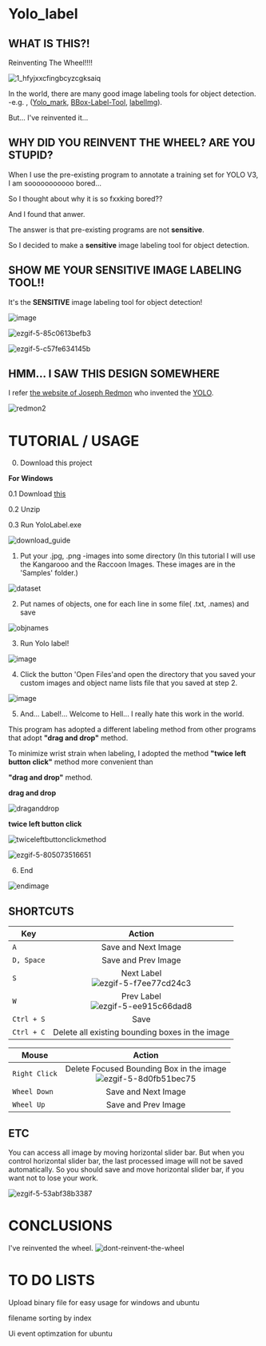 # Yolo_label

## WHAT IS THIS?!
 Reinventing The Wheel!!!!
 
 ![1_hfyjxxcfingbcyzcgksaiq](https://user-images.githubusercontent.com/35001605/47629997-b47aa200-db81-11e8-8873-71ae653563e0.png)

 In the world, there are many good image labeling tools for object detection. -e.g. , ([Yolo_mark](https://github.com/AlexeyAB/Yolo_mark), [BBox-Label-Tool](https://github.com/puzzledqs/BBox-Label-Tool), [labelImg](https://github.com/tzutalin/labelImg)). 
 
But... I've reinvented it...
 
## WHY DID YOU REINVENT THE WHEEL? ARE YOU STUPID?

 When I use the pre-existing program to annotate a training set for YOLO V3, I am sooooooooooo bored...
 
 So I thought about why it is so fxxking bored??

 And I found that anwer.
 
 The answer is that pre-existing programs are not **sensitive**.
 
 So I decided to make a **sensitive** image labeling tool for object detection.
 
 ## SHOW ME YOUR SENSITIVE IMAGE LABELING TOOL!!

 It's the **SENSITIVE** image labeling tool for object detection!
 
![image](https://user-images.githubusercontent.com/35001605/47644151-bd369c80-dbb0-11e8-9505-d7ada78911c2.png)

![ezgif-5-85c0613befb3](https://user-images.githubusercontent.com/35001605/47693025-3d094900-dc3b-11e8-9d96-ea2f7e37cf7a.gif)

![ezgif-5-c57fe634145b](https://user-images.githubusercontent.com/35001605/47693028-3f6ba300-dc3b-11e8-9e22-70c448d59398.gif)

 ## HMM... I SAW THIS DESIGN SOMEWHERE
  I refer [the website of Joseph Redmon](https://pjreddie.com/darknet/
) who invented the [YOLO](https://www.youtube.com/watch?v=MPU2HistivI).

  ![redmon2](https://user-images.githubusercontent.com/35001605/47635529-a1270100-db98-11e8-8c03-1dcea7c77d1d.PNG)
# TUTORIAL / USAGE

0. Download this project

**For Windows**

0.1 Download [this](https://drive.google.com/open?id=1MJyMcqRKhiNPzJkRPQ2CmGePK9XddBNP)

0.2 Unzip

0.3 Run YoloLabel.exe

![download_guide](https://user-images.githubusercontent.com/35001605/48674490-4168b800-eb90-11e8-83fb-8ef7b5fd1040.PNG)


1. Put your .jpg, .png -images into some directory
(In this tutorial I will use the Kangarooo and the Raccoon Images. These images are in the 'Samples' folder.)

![dataset](https://user-images.githubusercontent.com/35001605/47704306-8e7afd80-dc66-11e8-9f28-13010bd2d825.PNG)

2. Put names of objects, one for each line in some file( .txt, .names) and save

![objnames](https://user-images.githubusercontent.com/35001605/47704259-75724c80-dc66-11e8-9ed1-2f84d0240ebc.PNG)

3. Run Yolo label!

![image](https://user-images.githubusercontent.com/35001605/47644151-bd369c80-dbb0-11e8-9505-d7ada78911c2.png)

4. Click the button 'Open Files'and open the directory that you saved your custom images and object name lists file that you saved at step 2.

 ![image](https://user-images.githubusercontent.com/35001605/47694149-d20e4100-dc3f-11e8-9d97-fba87a6e1b5a.png)

5. And... Label!... Welcome to Hell... I really hate this work in the world.

This program has adopted a different labeling method from other programs that adopt **"drag and drop"** method.

To minimize wrist strain when labeling, I adopted the method **"twice left button click"** method more convenient than 

**"drag and drop"** method.

**drag and drop**

![draganddrop](https://user-images.githubusercontent.com/35001605/48674135-6fe49400-eb8c-11e8-963c-c343867b7565.gif)


**twice left button click**

![twiceleftbuttonclickmethod](https://user-images.githubusercontent.com/35001605/48674136-71ae5780-eb8c-11e8-8d8f-8cb511009491.gif)


![ezgif-5-805073516651](https://user-images.githubusercontent.com/35001605/47698872-5bc80980-dc54-11e8-8984-e3e1230eccaf.gif)

6. End

![endimage](https://user-images.githubusercontent.com/35001605/47704336-a6528180-dc66-11e8-8551-3ecb612b7353.PNG)

## SHORTCUTS

| Key | Action |
|---|:---:|
| `A` | Save and Next Image  |
| `D, Space` | Save and Prev Image |
| `S` | Next Label <br> ![ezgif-5-f7ee77cd24c3](https://user-images.githubusercontent.com/35001605/47703190-d3049a00-dc62-11e8-846f-5bd91e98bdbc.gif)  |
| `W` | Prev Label <br> ![ezgif-5-ee915c66dad8](https://user-images.githubusercontent.com/35001605/47703191-d39d3080-dc62-11e8-800b-986ec214b80c.gif)  |
| `Ctrl + S` | Save |
| `Ctrl + C` | Delete all existing bounding boxes in the image |

| Mouse | Action |
|---|:---:|
| `Right Click` | Delete Focused Bounding Box in the image <br> ![ezgif-5-8d0fb51bec75](https://user-images.githubusercontent.com/35001605/47706913-c20d5600-dc6d-11e8-8a5c-47065f6a6416.gif) |
| `Wheel Down` | Save and Next Image  |
| `Wheel Up` | Save and Prev Image |


## ETC

You can access all image by moving horizontal slider bar. But when you control horizontal slider bar, the last processed image will not be saved automatically. So you should save and move horizontal slider bar, if you want not to lose your work.  

![ezgif-5-53abf38b3387](https://user-images.githubusercontent.com/35001605/47708528-97bd9780-dc71-11e8-94f1-5ee23776d5fe.gif)







# CONCLUSIONS
I've reinvented the wheel.
![dont-reinvent-the-wheel](https://user-images.githubusercontent.com/35001605/47709289-46160c80-dc73-11e8-8ef6-6af3a3c52403.jpg)

# TO DO LISTS
Upload binary file for easy usage for windows and ubuntu

filename sorting by index

Ui event optimzation for ubuntu

